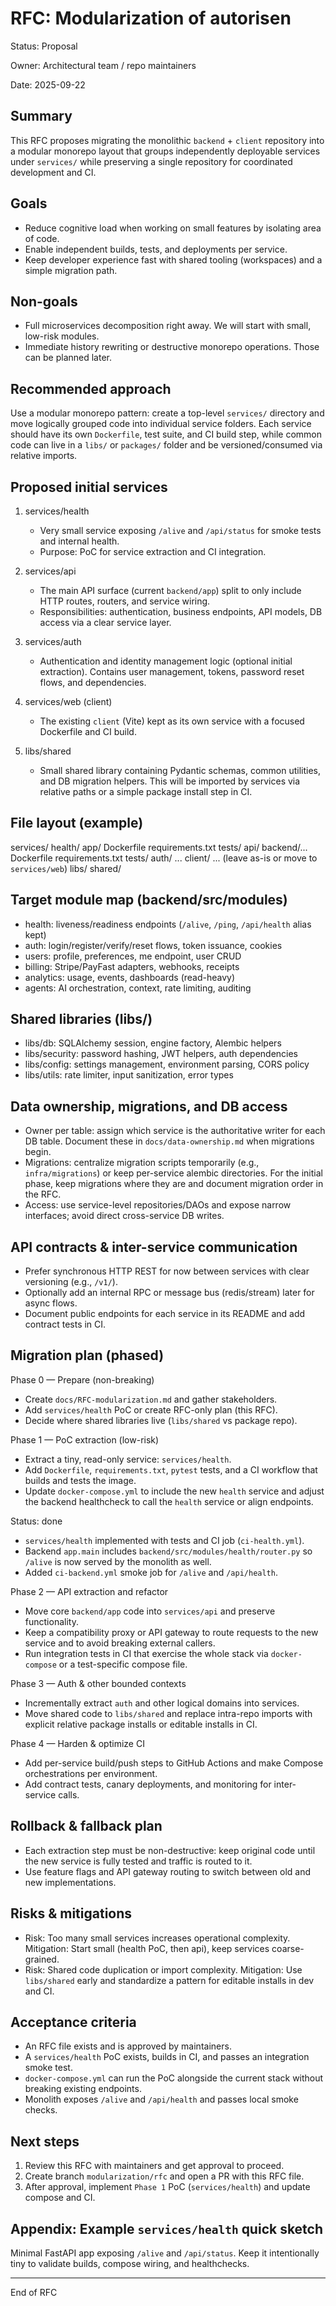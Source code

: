 # RFC: Modularization of autorisen

Status: Proposal

Owner: Architectural team / repo maintainers

Date: 2025-09-22

Summary
-------
This RFC proposes migrating the monolithic `backend` + `client` repository into a modular monorepo layout that groups independently deployable services under `services/` while preserving a single repository for coordinated development and CI.

Goals
-----
- Reduce cognitive load when working on small features by isolating area of code.
- Enable independent builds, tests, and deployments per service.
- Keep developer experience fast with shared tooling (workspaces) and a simple migration path.

Non-goals
--------
- Full microservices decomposition right away. We will start with small, low-risk modules.
- Immediate history rewriting or destructive monorepo operations. Those can be planned later.

Recommended approach
--------------------
Use a modular monorepo pattern: create a top-level `services/` directory and move logically grouped code into individual service folders. Each service should have its own `Dockerfile`, test suite, and CI build step, while common code can live in a `libs/` or `packages/` folder and be versioned/consumed via relative imports.

Proposed initial services
-------------------------
1. services/health
   - Very small service exposing `/alive` and `/api/status` for smoke tests and internal health.
   - Purpose: PoC for service extraction and CI integration.

2. services/api
   - The main API surface (current `backend/app`) split to only include HTTP routes, routers, and service wiring.
   - Responsibilities: authentication, business endpoints, API models, DB access via a clear service layer.

3. services/auth
   - Authentication and identity management logic (optional initial extraction). Contains user management, tokens, password reset flows, and dependencies.

4. services/web (client)
   - The existing `client` (Vite) kept as its own service with a focused Dockerfile and CI build.

5. libs/shared
   - Small shared library containing Pydantic schemas, common utilities, and DB migration helpers. This will be imported by services via relative paths or a simple package install step in CI.

File layout (example)
---------------------
services/
  health/
    app/
    Dockerfile
    requirements.txt
    tests/
  api/
    backend/...
    Dockerfile
    requirements.txt
    tests/
  auth/
    ...
client/
  ... (leave as-is or move to `services/web`)
libs/
  shared/

Target module map (backend/src/modules)
--------------------------------------
- health: liveness/readiness endpoints (`/alive`, `/ping`, `/api/health` alias kept)
- auth: login/register/verify/reset flows, token issuance, cookies
- users: profile, preferences, me endpoint, user CRUD
- billing: Stripe/PayFast adapters, webhooks, receipts
- analytics: usage, events, dashboards (read-heavy)
- agents: AI orchestration, context, rate limiting, auditing

Shared libraries (libs/)
------------------------
- libs/db: SQLAlchemy session, engine factory, Alembic helpers
- libs/security: password hashing, JWT helpers, auth dependencies
- libs/config: settings management, environment parsing, CORS policy
- libs/utils: rate limiter, input sanitization, error types

Data ownership, migrations, and DB access
----------------------------------------
- Owner per table: assign which service is the authoritative writer for each DB table. Document these in `docs/data-ownership.md` when migrations begin.
- Migrations: centralize migration scripts temporarily (e.g., `infra/migrations`) or keep per-service alembic directories. For the initial phase, keep migrations where they are and document migration order in the RFC.
- Access: use service-level repositories/DAOs and expose narrow interfaces; avoid direct cross-service DB writes.

API contracts & inter-service communication
-----------------------------------------
- Prefer synchronous HTTP REST for now between services with clear versioning (e.g., `/v1/`).
- Optionally add an internal RPC or message bus (redis/stream) later for async flows.
- Document public endpoints for each service in its README and add contract tests in CI.

Migration plan (phased)
-----------------------
Phase 0 — Prepare (non-breaking)
- Create `docs/RFC-modularization.md` and gather stakeholders.
- Add `services/health` PoC or create RFC-only plan (this RFC).
- Decide where shared libraries live (`libs/shared` vs package repo).

Phase 1 — PoC extraction (low-risk)
- Extract a tiny, read-only service: `services/health`.
- Add `Dockerfile`, `requirements.txt`, `pytest` tests, and a CI workflow that builds and tests the image.
- Update `docker-compose.yml` to include the new `health` service and adjust the backend healthcheck to call the `health` service or align endpoints.

 Status: done
 - `services/health` implemented with tests and CI job (`ci-health.yml`).
 - Backend `app.main` includes `backend/src/modules/health/router.py` so `/alive` is now served by the monolith as well.
 - Added `ci-backend.yml` smoke job for `/alive` and `/api/health`.

Phase 2 — API extraction and refactor
- Move core `backend/app` code into `services/api` and preserve functionality.
- Keep a compatibility proxy or API gateway to route requests to the new service and to avoid breaking external callers.
- Run integration tests in CI that exercise the whole stack via `docker-compose` or a test-specific compose file.

Phase 3 — Auth & other bounded contexts
- Incrementally extract `auth` and other logical domains into services.
- Move shared code to `libs/shared` and replace intra-repo imports with explicit relative package installs or editable installs in CI.

Phase 4 — Harden & optimize CI
- Add per-service build/push steps to GitHub Actions and make Compose orchestrations per environment.
- Add contract tests, canary deployments, and monitoring for inter-service calls.

Rollback & fallback plan
-----------------------
- Each extraction step must be non-destructive: keep original code until the new service is fully tested and traffic is routed to it.
- Use feature flags and API gateway routing to switch between old and new implementations.

Risks & mitigations
-------------------
- Risk: Too many small services increases operational complexity.
  Mitigation: Start small (health PoC, then api), keep services coarse-grained.
- Risk: Shared code duplication or import complexity.
  Mitigation: Use `libs/shared` early and standardize a pattern for editable installs in dev and CI.

Acceptance criteria
-------------------
- An RFC file exists and is approved by maintainers.
- A `services/health` PoC exists, builds in CI, and passes an integration smoke test.
- `docker-compose.yml` can run the PoC alongside the current stack without breaking existing endpoints.
 - Monolith exposes `/alive` and `/api/health` and passes local smoke checks.

Next steps
----------
1. Review this RFC with maintainers and get approval to proceed.
2. Create branch `modularization/rfc` and open a PR with this RFC file.
3. After approval, implement `Phase 1` PoC (`services/health`) and update compose and CI.

Appendix: Example `services/health` quick sketch
----------------------------------------------
Minimal FastAPI app exposing `/alive` and `/api/status`. Keep it intentionally tiny to validate builds, compose wiring, and healthchecks.

---

End of RFC
